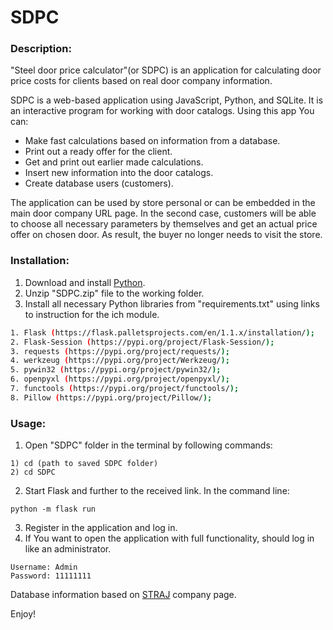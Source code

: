 # SDPC
### Description:

"Steel door price calculator"(or SDPC) is an application for calculating door price costs for clients based on real door company information.

SDPC is a web-based application using JavaScript, Python, and SQLite. It is an interactive program for working with door catalogs. Using this app You can:
- Make fast calculations based on information from a database.
- Print out a ready offer for the client.
- Get and print out earlier made calculations.
- Insert new information into the door catalogs.
- Create database users (customers).

The application can be used by store personal or can be embedded in the main door company URL page. In the second case, customers will be able to choose all necessary parameters by themselves and get an actual price offer on chosen door. As result, the buyer no longer needs to visit the store.


### Installation:
1. Download and install [Python](https://www.python.org/downloads/).
2. Unzip "SDPC.zip" file to the working folder.
3. Install all necessary Python libraries from "requirements.txt" using links to instruction for the ich module.

```bash
1. Flask (https://flask.palletsprojects.com/en/1.1.x/installation/);
2. Flask-Session (https://pypi.org/project/Flask-Session/);
3. requests (https://pypi.org/project/requests/);
4. werkzeug (https://pypi.org/project/Werkzeug/);
5. pywin32 (https://pypi.org/project/pywin32/);
6. openpyxl (https://pypi.org/project/openpyxl/);
7. functools (https://pypi.org/project/functools/);
8. Pillow (https://pypi.org/project/Pillow/);
```

### Usage:

1. Open "SDPC" folder in the terminal by following commands:
```
1) cd (path to saved SDPC folder)
2) cd SDPC
```
2. Start Flask and further to the received link. In the command line:
```
python -m flask run
```
3. Register in the application and log in.
4. If You want to open the application with full functionality, should log in like an administrator.
```
Username: Admin
Password: 11111111
```
Database information based on [STRAJ](straj.ua) company page.
 
Enjoy!
